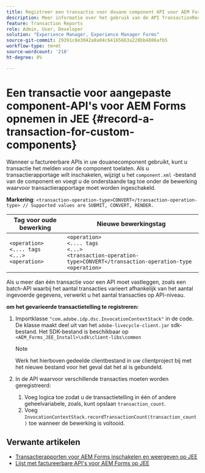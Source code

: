 ```yaml
---
title: Registreer een transactie voor douane component API voor AEM Forms op JEE.
description: Meer informatie over het gebruik van de API TransactionRecorder om transacties voor een aangepaste component op te nemen.
feature: Transaction Reports
role: Admin, User, Developer
solution: "Experience Manager, Experience Manager Forms"
source-git-commit: 29391c8e3042a8a04c64165663a228bb4886afb5
workflow-type: tm+mt
source-wordcount: '218'
ht-degree: 0%

---
```


# Een transactie voor aangepaste component-API&#39;s voor AEM Forms opnemen in JEE {#record-a-transaction-for-custom-components}

Wanneer u factureerbare APIs in uw douanecomponent gebruikt, kunt u transactie het melden voor de component toelaten. Als u transactierapportage wilt inschakelen, wijzigt u het `component.xml` -bestand van de component en voegt u de onderstaande tag toe onder de bewerking waarvoor transactierapportage moet worden ingeschakeld.

**Markering**: `<transaction-operation-type>CONVERT</transaction-operation-type> // Supported values are SUBMIT, CONVERT, RENDER.`

| Tag voor oude bewerking | Nieuwe bewerkingstag |
| ----------- | ----------- |
| `<operation>`<br> `<.... tags`<br>`<...>`<br>`<operation>` | `<operation>`<br> `<.... tags`<br>`<...>`<br>`<transaction-operation-type>CONVERT</transaction-operation-type`<br>`<operation>` |

Als u meer dan één transactie voor een API moet vastleggen, zoals een batch-API waarbij het aantal transacties varieert afhankelijk van het aantal ingevoerde gegevens, verwerkt u het aantal transacties op API-niveau.

**om het gevarieerde transactietelling te registreren:**

1. Importklasse `"com.adobe.idp.dsc.InvocationContextStack"` in de code. De klasse maakt deel uit van het `adobe-livecycle-client.jar` sdk-bestand. Het SDK-bestand is beschikbaar op `<AEM_Forms_JEE_Install>\sdk\client-libs\common`

   >[!NOTE]
   > Werk het hierboven gedeelde clientbestand in uw clientproject bij met het nieuwe bestand voor het geval dat het al is gebundeld.

1. In de API waarvoor verschillende transacties moeten worden geregistreerd:
   1. Voeg logica toe zodat u de transactietelling in één of andere geheelvariabele, zoals, kunt opslaan `transaction_count`.
   1. Voeg `InvocationContextStack.recordTransactionCount(transaction_count)` toe wanneer de bewerking is voltooid.

<!--For example, you can set count for your custom component by importing class `"com.adobe.idp.dsc.InvocationContextStack"` in the code available at `adobe-livecycle-client.jar`  and determine the transaction count basis API input/result and add (In this case we add count is equal to 3):
`InvocationContextStack.recordTransactionCount(<count>).` to 
`InvocationContextStack.recordTransactionCount(3)`.-->

## Verwante artikelen

* [Transactierapporten voor AEM Forms inschakelen en weergeven op JEE](/help/forms/using/transaction-report-overview-jee.md)
* [Lijst met factureerbare API&#39;s voor AEM Forms op JEE](/help/forms/using/transaction-reports-billable-apis-jee.md)
